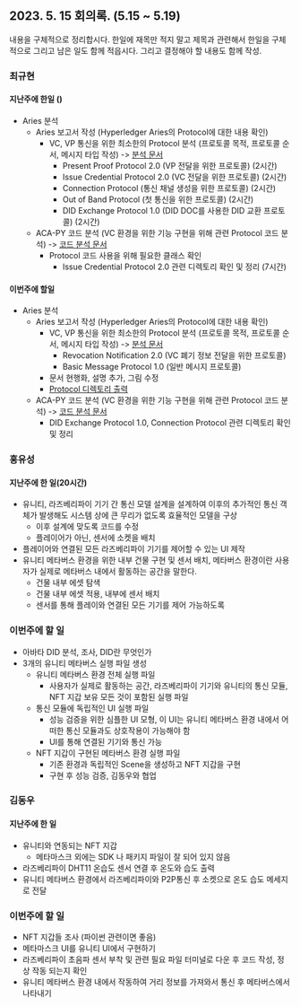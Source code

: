 
## 2023. 5. 15  회의록. (5.15 ~ 5.19)

내용을 구체적으로 정리합시다. 한일에 재목만 적지 말고 제목과 관련해서 한일을 구체적으로 그리고 남은 일도 함께 적읍시다. 그리고 결정해야 할 내용도 함께 작성.


### 최규현

#### 지난주에 한일 ()
  - Aries 분석
    - Aries 보고서 작성 (Hyperledger Aries의 Protocol에 대한 내용 확인)
      - VC, VP 통신을 위한 최소한의 Protocol 분석 (프로토콜 목적, 프로토콜 순서, 메시지 타입 작성) -> [분석 문서](/HyperledgerAries/HyperledgerAries분석)
        - Present Proof Protocol 2.0 (VP 전달을 위한 프로토콜) (2시간)
        - Issue Credential Protocol 2.0 (VC 전달을 위한 프로토콜) (2시간)
        - Connection Protocol (통신 채널 생성을 위한 프로토콜) (2시간)
        - Out of Band Protocol (첫 통신을 위한 프로토콜) (2시간)
        - DID Exchange Protocol 1.0 (DID DOC를 사용한 DID 교환 프로토콜) (2시간)
    - ACA-PY 코드 분석 (VC 환경을 위한 기능 구현을 위해 관련 Protocol 코드 분석) -> [코드 분석 문서](/HyperledgerAries/HyperledgerAries분석/ACA-PY코드분석.md)
      - Protocol 코드 사용을 위해 필요한 클래스 확인
        - Issue Credential Protocol 2.0 관련 디렉토리 확인 및 정리 (7시간)

#### 이번주에 할일
  - Aries 분석
    - Aries 보고서 작성 (Hyperledger Aries의 Protocol에 대한 내용 확인)
      - VC, VP 통신을 위한 최소한의 Protocol 분석 (프로토콜 목적, 프로토콜 순서, 메시지 타입 작성) -> [분석 문서](/HyperledgerAries/HyperledgerAries분석)
        - Revocation Notification 2.0 (VC 폐기 정보 전달을 위한 프로토콜)
        - Basic Message Protocol 1.0 (일반 메시지 프로토콜)
      - 문서 현행화, 설명 추가, 그림 수정
      - [Protocol 디렉토리 출력](/HyperledgerAries/aries-python-test/README.md) 
    - ACA-PY 코드 분석 (VC 환경을 위한 기능 구현을 위해 관련 Protocol 코드 분석) -> [코드 분석 문서](/HyperledgerAries/HyperledgerAries분석/ACA-PY코드분석.md)
      - DID Exchange Protocol 1.0, Connection Protocol 관련 디렉토리 확인 및 정리

### 홍유성

#### 지난주에 한 일(20시간)
- 유니티, 라즈베리파이 기기 간 통신 모델 설계을 설계하여 이후의 추가적인 통신 객체가 발생해도 시스템 상에 큰 무리가 없도록 효율적인 모델을 구상
   - 이후 설계에 맞도록 코드를 수정
   - 플레이어가 아닌, 센서에 소켓을 배치
- 플레이어와 연결된 모든 라즈베리파이 기기를 제어할 수 있는 UI 제작
- 유니티 메타버스 환경을 위한 내부 건물 구현 및 센서 배치, 메타버스 환경이란 사용자가 실제로 메타버스 내에서 활동하는 공간을 말한다.
  - 건물 내부 에셋 탐색
  - 건물 내부 에셋 적용, 내부에 센서 배치
  - 센서를 통해 플레이와 연결된 모든 기기를 제어 가능하도록



### 이번주에 할 일
- 아바타 DID 분석, 조사, DID란 무엇인가
- 3개의 유니티 메타버스 실행 파일 생성
   - 유니티 메타버스 환경 전체 실행 파일
      - 사용자가 실제로 활동하는 공간, 라즈베리파이 기기와 유니티의 통신 모듈, NFT 지갑 보유 모든 것이 포함된 실행 파일
   - 통신 모듈에 독립적인 UI 실행 파일
      - 성능 검증을 위한 심플한 UI 모형, 이 UI는 유니티 메타버스 환경 내에서 어떠한 통신 모듈과도 상호작용이 가능해야 함
      - UI를 통해 연결된 기기와 통신 가능
   - NFT 지갑이 구현된 메타버스 환경 실행 파일
      - 기존 환경과 독립적인 Scene을 생성하고 NFT 지갑을 구현
      - 구현 후 성능 검증, 김동우와 협업

### 김동우

#### 지난주에 한 일
- 유니티와 연동되는 NFT 지갑  
  - 메타마스크 외에는 SDK 나 패키지 파일이 잘 되어 있지 않음  
- 라즈베리파이 DHT11 온습도 센서 연결 후 온도와 습도 출력  
- 유니티 메타버스 환경에서 라즈베리파이와 P2P통신 후 소켓으로 온도 습도 메세지로 전달  


### 이번주에 할 일  
- NFT 지갑들 조사 (파이썬 관련이면 좋음) 
- 메타마스크 UI를 유니티 UI에서 구현하기  
- 라즈베리파이 초음파 센서 부착 및 관련 필요 파일 터미널로 다운 후 코드 작성, 정상 작동 되는지 확인  
- 유니티 메타버스 환경 내에서 작동하여 거리 정보를 가져와서 통신 후 메타버스에서 나타내기



